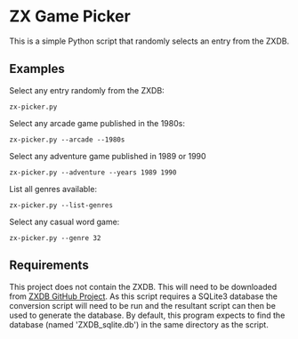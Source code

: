 # ZX Game Picker

This is a simple Python script that randomly selects an entry from the ZXDB.

## Examples

Select any entry randomly from the ZXDB:
```
zx-picker.py
```

Select any arcade game published in the 1980s:
```
zx-picker.py --arcade --1980s
```

Select any adventure game published in 1989 or 1990
```
zx-picker.py --adventure --years 1989 1990
```

List all genres available:
```
zx-picker.py --list-genres 
```

Select any casual word game:
```
zx-picker.py --genre 32
```

## Requirements

This project does not contain the ZXDB. This will need to be downloaded from [ZXDB GitHub Project](https://github.com/zxdb/ZXDB). As this script requires a SQLite3 database the conversion script will need to be run and the resultant script can then be used to generate the database. By default, this program expects to find the database (named 'ZXDB_sqlite.db') in the same directory as the script.

